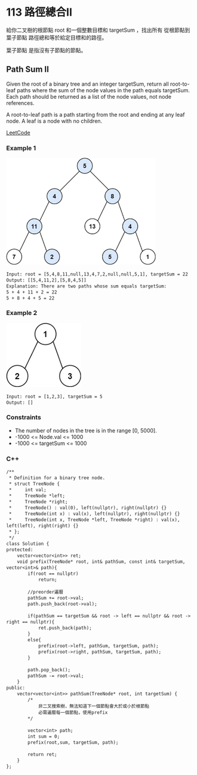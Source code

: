 # 113 路徑總合II

給你二叉樹的根節點 root 和一個整數目標和 targetSum ，找出所有 從根節點到葉子節點 路徑總和等於給定目標和的路徑。

葉子節點 是指沒有子節點的節點。

## Path Sum II

Given the root of a binary tree and an integer targetSum, return all root-to-leaf paths where the sum of the node values in the path equals targetSum. Each path should be returned as a list of the node values, not node references.

A root-to-leaf path is a path starting from the root and ending at any leaf node. A leaf is a node with no children.

[LeetCode](https://leetcode.cn/problems/path-sum-ii/)

### Example 1

<img src="img/113_1.jpg" width = "400"/>

```
Input: root = [5,4,8,11,null,13,4,7,2,null,null,5,1], targetSum = 22
Output: [[5,4,11,2],[5,8,4,5]]
Explanation: There are two paths whose sum equals targetSum:
5 + 4 + 11 + 2 = 22
5 + 8 + 4 + 5 = 22
```

### Example 2

<img src="img/113_2.jpg" width = "200"/>

```
Input: root = [1,2,3], targetSum = 5
Output: []
``` 

### Constraints

* The number of nodes in the tree is in the range [0, 5000].
* -1000 <= Node.val <= 1000
* -1000 <= targetSum <= 1000

### C++ 

```
/**
 * Definition for a binary tree node.
 * struct TreeNode {
 *     int val;
 *     TreeNode *left;
 *     TreeNode *right;
 *     TreeNode() : val(0), left(nullptr), right(nullptr) {}
 *     TreeNode(int x) : val(x), left(nullptr), right(nullptr) {}
 *     TreeNode(int x, TreeNode *left, TreeNode *right) : val(x), left(left), right(right) {}
 * };
 */
class Solution {
protected:
    vector<vector<int>> ret;
    void prefix(TreeNode* root, int& pathSum, const int& targetSum, vector<int>& path){
        if(root == nullptr)
            return;

        //preorder遍曆
        pathSum += root->val;
        path.push_back(root->val);

        if(pathSum == targetSum && root -> left == nullptr && root -> right == nullptr){
            ret.push_back(path);
        }
        else{
            prefix(root->left, pathSum, targetSum, path);
            prefix(root->right, pathSum, targetSum, path);
        }

        path.pop_back();
        pathSum -= root->val;
    }
public:
    vector<vector<int>> pathSum(TreeNode* root, int targetSum) {
        /*
            非二叉搜索樹，無法知道下一個節點會大於或小於根節點
            必需遍曆每一個節點，使用prefix
        */
        
        vector<int> path;
        int sum = 0;
        prefix(root,sum, targetSum, path);

        return ret;
    }
};
```
